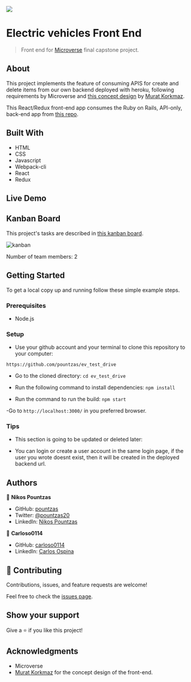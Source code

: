 ![](https://img.shields.io/badge/Microverse-blueviolet)

# Electric vehicles Front End

> Front end for [Microverse](https://microverse.io) final capstone project.

## About

This project implements the feature of consuming APIS for create and delete items from our own backend deployed with heroku, following requirements by Microverse and [this concept design](https://www.behance.net/gallery/26425031/Vespa-Responsive-Redesign) by [Murat Korkmaz](https://www.behance.net/muratk).

This React/Redux front-end app consumes the Ruby on Rails, API-only, back-end app from [this repo](https://github.com/carloso0114/appointments-API).

## Built With

- HTML
- CSS
- Javascript
- Webpack-cli
- React
- Redux

## Live Demo
<!-- [Todo!](todo) -->

## Kanban Board

This project's tasks are described in [this kanban board](https://github.com/carloso0114/appointments-API/projects/1).

![kanban](https://user-images.githubusercontent.com/14119855/138367885-5fac4c25-2d61-419e-a64c-a421623735be.png)

Number of team members: 2

## Getting Started

To get a local copy up and running follow these simple example steps.

### Prerequisites
  
- Node.js

### Setup

- Use your github account and your terminal to clone this repository to your computer:

`https://github.com/pountzas/ev_test_drive`

- Go to the cloned directory:
`cd ev_test_drive`

- Run the following command to install dependencies:
`npm install`

- Run the command to run the build:
`npm start`

-Go to `http://localhost:3000/` in you preferred browser.

### Tips
- This section is going to be updated or deleted later:

- You can login or create a user account in the same login page, if the user you wrote doesnt exist, then it will be created in the deployed backend url.

## Authors

👤 **Nikos Pountzas**

- GitHub: [pountzas](https://github.com/pountzas)
- Twitter: [@pountzas20](https://twitter.com/pountzas20)
- LinkedIn: [Nikos Pountzas](https://www.linkedin.com/in/nikos-pountzas/)

👤 **Carloso0114**

- GitHub: [carloso0114](https://github.com/carloso0114)
- LinkedIn: [Carlos Ospina](https://www.linkedin.com/in/carlosospina/)

## 🤝 Contributing

Contributions, issues, and feature requests are welcome!

Feel free to check the [issues page](https://github.com/pountzas/ev_test_drive/issues).

## Show your support

Give a ⭐️ if you like this project!

## Acknowledgments

- Microverse
- [Murat Korkmaz](https://www.behance.net/muratk) for the concept design of the front-end.
